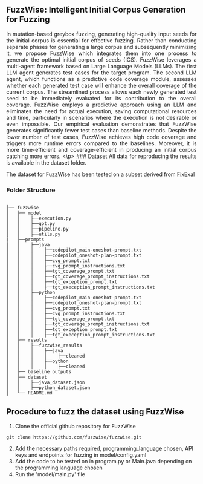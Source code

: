 ## FuzzWise: Intelligent Initial Corpus Generation for Fuzzing
<p style="text-align: justify;">
In mutation-based greybox fuzzing, generating high-quality input seeds for the initial corpus is essential for effective fuzzing. Rather than conducting separate phases for generating a large corpus and subsequently minimizing it, we propose FuzzWise which integrates them into one process to generate the optimal initial corpus of seeds (ICS). FuzzWise leverages a multi-agent framework based on Large Language Models (LLMs). The first LLM agent generates test cases for the target program. The second LLM agent, which functions as a predictive code coverage module, assesses whether each generated test case will enhance the overall coverage of the current corpus. The streamlined process allows each newly generated test seed to be immediately evaluated for its contribution to the overall coverage. FuzzWise employs a predictive approach using an
LLM and eliminates the need for actual execution, saving computational resources and time, particularly in scenarios where the execution is not desirable or even impossible. Our empirical evaluation demonstrates that FuzzWise generates significantly fewer test cases than baseline methods. Despite the lower number of test cases, FuzzWise achieves high code coverage and triggers more runtime errors compared to the baselines. Moreover, it is more time-efficient and coverage-efficient in producing an initial corpus catching more errors.
<\p>
### Dataset
All data for reproducing the results is available in the dataset folder.

The dataset for FuzzWise has been tested on a subset derived from [FixExal](https://arxiv.org/abs/2206.07796)

### Folder Structure 
```

├── fuzzwise
│   ├── model
│   │    ├──execution.py
│   │    ├──gpt.py
│   │    ├──pipeline.py
│   │    ├──utils.py
|   ├──prompts
│   │    ├──java
│   │    │    ├──codepilot_main-oneshot-prompt.txt
│   │    │    ├──codepilot_oneshot-plan-prompt.txt
│   │    │    ├──cvg_prompt.txt
│   │    │    ├──cvg_prompt_instructions.txt
│   │    │    ├──tgt_coverage_prompt.txt
│   │    │    ├──tgt_coverage_prompt_instructions.txt
│   │    │    ├──tgt_exception_prompt.txt
│   │    │    ├──tgt_exeception_prompt_instructions.txt
│   │    ├──python
│   │    │    ├──codepilot_main-oneshot-prompt.txt
│   │    │    ├──codepilot_oneshot-plan-prompt.txt
│   │    │    ├──cvg_prompt.txt
│   │    │    ├──cvg_prompt_instructions.txt
│   │    │    ├──tgt_coverage_prompt.txt
│   │    │    ├──tgt_coverage_prompt_instructions.txt
│   │    │    ├──tgt_exception_prompt.txt
│   │    │    ├──tgt_exeception_prompt_instructions.txt
│   ├── results
│   │    ├──fuzzwise_results
│   │    │    ├──java
│   │    │    │    ├──cleaned
│   │    │    ├──python
│   │    │    │    ├──cleaned
│   ├── baseline outputs
│   ├── dataset
│   │    ├──java_dataset.json
│   │    ├──python_dataset.json
│   └── README.md
```

## Procedure to fuzz the dataset using FuzzWise

1. Clone the official github repository for FuzzWise
```
git clone https://github.com/fuzzwise/fuzzwise.git
```
2. Add the necessary paths required, programming_language chosen, API keys and endpoints for fuzzing in model/config.yaml
3. Add the code to be tested on in program.py or Main.java depending on the programming language chosen
4. Run the 'model/main.py' file 


